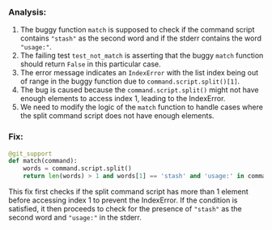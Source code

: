 ### Analysis:
1. The buggy function `match` is supposed to check if the command script contains `"stash"` as the second word and if the stderr contains the word `"usage:"`.
2. The failing test `test_not_match` is asserting that the buggy `match` function should return `False` in this particular case.
3. The error message indicates an `IndexError` with the list index being out of range in the buggy function due to `command.script.split()[1]`.
4. The bug is caused because the `command.script.split()` might not have enough elements to access index 1, leading to the IndexError.
5. We need to modify the logic of the `match` function to handle cases where the split command script does not have enough elements.

### Fix:
```python
@git_support
def match(command):
    words = command.script.split()
    return len(words) > 1 and words[1] == 'stash' and 'usage:' in command.stderr
```

This fix first checks if the split command script has more than 1 element before accessing index 1 to prevent the IndexError. If the condition is satisfied, it then proceeds to check for the presence of `"stash"` as the second word and `"usage:"` in the stderr.